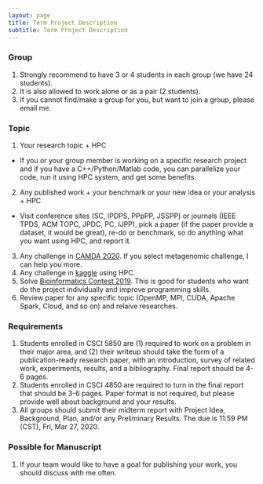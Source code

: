 ```yaml
---
layout: page
title: Term Project Description
subtitle: Term Project Description
---
```


### Group
1. Strongly recommend to have 3 or 4 students in each group (we have 24 students).
2. It is also allowed to work alone or as a pair (2 students). 
3. If you cannot find/make a group for you, but want to join a group, please email me.

### Topic
1. Your research topic + HPC
  - If you or your group member is working on a specific research project and if you have a C++/Python/Matlab code, you can parallelize your code, run it using HPC system, and get some benefits.
2. Any published work + your benchmark or your new idea or your analysis + HPC
  - Visit conference sites (SC, IPDPS, PPpPP, JSSPP) or journals (IEEE TPDS, ACM TOPC, JPDC, PC, IJPP), pick a paper (if the paper provide a dataset, it would be great), re-do or benchmark, so do anything what you want using HPC, and report it.
3. Any challenge in [CAMDA 2020](http://camda.info/). If you select metagenomic challenge, I can help you more.
4. Any challenge in [kaggle](https://www.kaggle.com/) using HPC. 
5. Solve [Bioinformatics Contest 2019](https://bioinf.me/en/contest). This is good for students who want do the project individually and improve programming skills.
6. Review paper for any specific topic (OpenMP, MPI, CUDA, Apache Spark, Cloud, and so on) and relaive researches.

### Requirements
1. Students enrolled in CSCI 5850 are (1) required to work on a problem in their major area, and (2) their writeup should take the form of a publication-ready research paper, with an introduction, survey of related work, experiments, results, and a bibliography. Final report should be 4-6 pages.
2. Students enrolled in CSCI 4850 are required to turn in the final report that should be 3-6 pages. Paper format is not required, but please provide well about background and your results.
3. All groups should submit their midterm report with Project Idea, Background, Plan, and/or any Preliminary Results. The due is 11:59 PM (CST), Fri, Mar 27, 2020.

### Possible for Manuscript
1. If your team would like to have a goal for publishing your work, you should discuss with me often.
